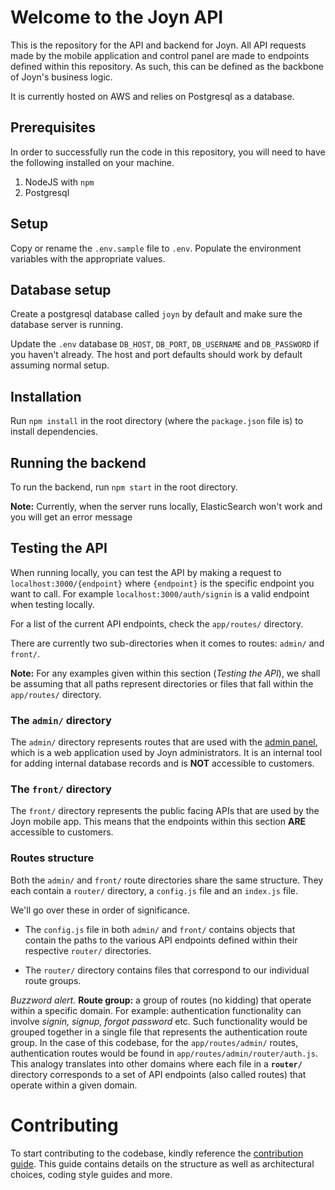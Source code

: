 # Welcome to the Joyn API

This is the repository for the API and backend for Joyn. All API requests made by the mobile application and control panel are made to endpoints defined within this repository. As such, this can be defined as the backbone of Joyn's business logic.

It is currently hosted on AWS and relies on Postgresql as a database.

## Prerequisites

In order to successfully run the code in this repository, you will need to have the following installed on your machine.

1. NodeJS with `npm`
2. Postgresql

## Setup

Copy or rename the `.env.sample` file to `.env`. Populate the environment variables with the appropriate values.

## Database setup

Create a postgresql database called `joyn` by default and make sure the database server is running.

Update the `.env` database `DB_HOST`, `DB_PORT`, `DB_USERNAME` and `DB_PASSWORD` if you haven't already. The host and port defaults should work by default assuming normal setup.

## Installation

Run `npm install` in the root directory (where the `package.json` file is) to install dependencies.

## Running the backend

To run the backend, run `npm start` in the root directory.

**Note:** Currently, when the server runs locally, ElasticSearch won't work and you will get an error message

## Testing the API

When running locally, you can test the API by making a request to `localhost:3000/{endpoint}` where `{endpoint}` is the specific endpoint you want to call. For example `localhost:3000/auth/signin` is a valid endpoint when testing locally.

For a list of the current API endpoints, check the `app/routes/` directory.

There are currently two sub-directories when it comes to routes: `admin/` and `front/`.

**Note:** For any examples given within this section (_Testing the API_), we shall be assuming that all paths represent directories or files that fall within the `app/routes/` directory.

### The `admin/` directory

The `admin/` directory represents routes that are used with the [admin panel](https://github.com/JoynConnect/control-panel), which is a web application used by Joyn administrators. It is an internal tool for adding internal database records and is **NOT** accessible to customers.

### The `front/` directory

The `front/` directory represents the public facing APIs that are used by the Joyn mobile app. This means that the endpoints within this section **ARE** accessible to customers.

### Routes structure

Both the `admin/` and `front/` route directories share the same structure. They each contain a `router/` directory, a `config.js` file and an `index.js` file.

We'll go over these in order of significance.

- The `config.js` file in both `admin/` and `front/` contains objects that contain the paths to the various API endpoints defined within their respective `router/` directories.

- The `router/` directory contains files that correspond to our individual route groups.

_Buzzword alert._ **Route group:** a group of routes (no kidding) that operate within a specific domain. For example: authentication functionality can involve _signin, signup, forgot password_ etc. Such functionality would be grouped together in a single file that represents the authentication route group. In the case of this codebase, for the `app/routes/admin/` routes, authentication routes would be found in `app/routes/admin/router/auth.js`. This analogy translates into other domains where each file in a **`router/`** directory corresponds to a set of API endpoints (also called routes) that operate within a given domain.

# Contributing

To start contributing to the codebase, kindly reference the [contribution guide](https://github.com/). This guide contains details on the structure as well as architectural choices, coding style guides and more.
